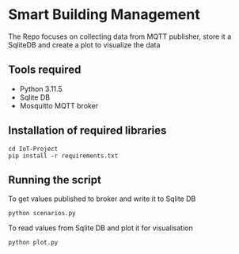 # Smart Building Management

The Repo focuses on collecting data from MQTT publisher, store it a SqliteDB and create a plot to visualize the data

## Tools required
- Python 3.11.5
- Sqlite DB
- Mosquitto MQTT broker

## Installation of required libraries
````
cd IoT-Project
pip install -r requirements.txt
````
## Running the script

To get values published to broker and write it to Sqlite DB
````
python scenarios.py
````
To read values from Sqlite DB and plot it for visualisation
````
python plot.py
````
